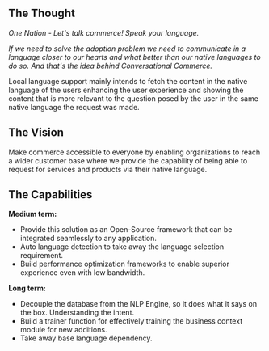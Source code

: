 

## The Thought

_One Nation - Let's talk commerce! Speak your language._

_If we need to solve the adoption problem we need to communicate in a language closer to our hearts and what better than our native languages to do so. And that's the idea behind Conversational Commerce._

Local language support mainly intends to fetch the content in the native language of the users enhancing the user experience and showing the content that is more relevant to the question posed by the user in the same native language the request was made.

## The Vision

Make commerce accessible to everyone by enabling organizations to reach a wider customer base where we provide the capability of being able to request for services and products via their native language.

## The Capabilities

**Medium term:**

- Provide this solution as an Open-Source framework that can be integrated seamlessly to any application.
- Auto language detection to take away the language selection requirement.
- Build performance optimization frameworks to enable superior experience even with low bandwidth.

**Long term:**

- Decouple the database from the NLP Engine, so it does what it says on the box. Understanding the intent.
- Build a trainer function for effectively training the business context module for new additions.
- Take away base language dependency.

